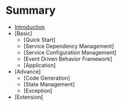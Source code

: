 # Summary

* [Introduction](README.md)
* [Basic]
    * [Quick Start]
    * [Service Dependency Management]
    * [Service Configuration Management]
    * [Event Driven Behavior Framework]
    * [Application]
* [Advance]
    * [Code Generation]
    * [State Management]
    * [Exception]
* [Extension]
